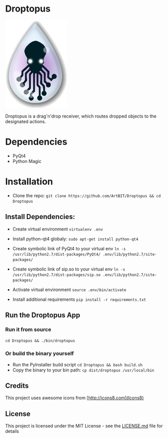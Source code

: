 # Droptopus
![Droptopus Logo](/droptopus/assets/droptopus.png)

Droptopus is a drag'n'drop receiver, which routes dropped objects to the designated actions.

# Dependencies
 - PyQt4
 - Python Magic 

# Installation
 - Clone the repo:
 `git clone https://github.com/ArtBIT/Droptopus && cd Droptopus`

## Install Dependencies:
 - Create virtual environment
    `virtualenv .env`

 - Install python-qt4 globaly:
    `sudo apt-get install python-qt4`

 - Create symbolic link of PyQt4 to your virtual env 
    `ln -s /usr/lib/python2.7/dist-packages/PyQt4/ .env/lib/python2.7/site-packages/`

 - Create symbolic link of sip.so to your virtual env
    `ln -s /usr/lib/python2.7/dist-packages/sip.so .env/lib/python2.7/site-packages/`

 - Activate virtual environment
    `source .env/bin/activate`

 - Install additional requirements
    `pip install -r requirements.txt`

## Run the Droptopus App

### Run it from source
 `cd Droptopus && ./bin/droptopus`

### Or build the binary yourself
 - Run the PyInstaller build script
 `cd Droptopus && bash build.sh`
 - Copy the binary to your bin path:
 `cp dist/droptopus /usr/local/bin`

## Credits

This project uses awesome icons from [http://icons8.com](Icons8)

## License

This project is licensed under the MIT License - see the [LICENSE.md](LICENSE.md) file for details

